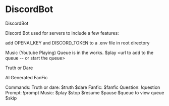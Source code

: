 # DiscordBot
DiscordBot


Discord Bot used for servers to include a few features:

add OPENAI_KEY and DISCORD_TOKEN to a .env file in root directory

Music (Youtube Playing) 
  Queue is in the works. $play <url to add to the queue -- or start the queue> 
  
Truth or Dare

AI Generated FanFic


Commands: 
  Truth or dare:
    $truth 
    $dare
  Fanfic: 
    $fanfic <story you want>
  Question:
    !question <Enter your question>
  Prompt:
    !prompt <Enter a custom prompt>
  Music:
    $play <url>
    $stop
    $resume
    $pause
    $queue to view queue
    $skip
